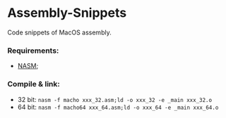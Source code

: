 # Assembly-Snippets
Code snippets of MacOS assembly.

### Requirements:
* [NASM][1];

### Compile & link:
* 32 bit:
`nasm -f macho xxx_32.asm;ld -o xxx_32 -e _main xxx_32.o`
* 64 bit:
`nasm -f macho64 xxx_64.asm;ld -o xxx_64 -e _main xxx_64.o`

[1]: http://www.nasm.us/
